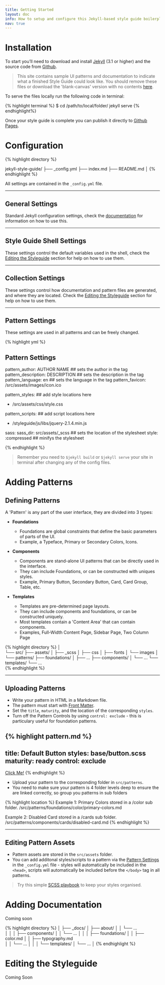 ```yaml
---
title: Getting Started
layout: doc
info: How to setup and configure this Jekyll-based style guide boilerplate.
nav: true
---
```


# Installation

To start you’ll need to download and install [Jekyll](http://jekyllrb.com/) (3.1 or higher) and the source code from [Github](https://github.com/matthewelsom/jekyll-style-guide). 


><i class="icon red" data-icon="info"></i>This site contains sample UI patterns and documentation to indicate what a finished Style Guide could look like. You should remove these files or download the 'blank-canvas' version with no contents [here](https://github.com/matthewelsom/jekyll-style-guide/tree/boilerplate).


To serve the files locally run the following code in terminal: 

{% highlight terminal %}
$ cd /path/to/local/folder/
jekyll serve
{% endhighlight%}

Once your style guide is complete you can publish it directly to [Github Pages](https://pages.github.com/).


# Configuration

{% highlight directory %}

jekyll-style-guide/
├── _config.yml
├── index.md
├── README.md
│
{% endhighlight %}

All settings are contained in the `_config.yml` file.

--- 

## General Settings

Standard Jekyll configuration settings, check the [documentation](https://jekyllrb.com/docs/configuration/) for information on how to use this. 

---

## Style Guide Shell Settings

These settings control the default variables used in the shell, check the [Editing the Styleguide](#editing-the-styleguide) section for help on how to use them.

---

## Collection Settings

These settings control how documentation and pattern files are generated, and where they are located. Check the [Editing the Styleguide](#editing-the-styleguide) section for help on how to use them.

---

## Pattern Settings

These settings are used in all patterns and can be freely changed. 

{% highlight yml %}

## Pattern Settings

pattern_author: AUTHOR NAME             ## sets the author in the <head></head> tag
pattern_description: DESCRIPTION        ## sets the description in the <head></head> tag
pattern_language: en                    ## sets the language in the <html></html> tag
pattern_favicon: /src/assets/images/icon.ico

pattern_styles:                         ## add style locations here
  - /src/assets/css/style.css
  
pattern_scripts:                        ## add script locations here
  - /styleguide/js/libs/jquery-2.1.4.min.js  

sass:
  sass_dir: src/assets/_scss            ## sets the location of the stylesheet
  style: :compressed                    ## minifys the stylesheet

{% endhighlight %}


><i class="icon red" data-icon="info"></i>Remember you need to `$jekyll build` or `$jekyll serve` your site in terminal after changing any of the config files.


# Adding Patterns

## Defining Patterns

A 'Pattern' is any part of the user interface, they are divided into 3 types:

- **Foundations**
  - Foundations are global constraints that define the basic parameters of parts of the UI.
  - Example, a Typeface, Primary or Secondary Colors, Icons. 

- **Components**
  - Components are stand-alone UI patterns that can be directly used in the interface.
  - They can include Foundations, or can be constructed with uniques styles.
  - Example, Primary Button, Secondary Button, Card, Card Group, Table, etc.
  
- **Templates**
  - Templates are pre-determined page layouts.
  - They can include components and foundations, or can be constructed uniquely. 
  - Most templates contain a 'Content Area' that can contain components.
  - Examples, Full-Width Content Page, Sidebar Page, Two Column Page 
  
  
{% highlight directory %}
│   
└── src/ 
    ├── assets/
    │   ├── _scss
    │   ├── css
    │   ├── fonts
    │   └── images
    │
    └── patterns/
        ├── foundations/
        │   ├── ...
        ├── components/
        │   └── ...
        └── templates/
            └── ...    
{% endhighlight %}

---

## Uploading Patterns

- Write your pattern in HTML in a Markdown file.
- The pattern must start with [Front Matter](https://jekyllrb.com/docs/frontmatter/).
- Set the `title`, `maturity`, and the location of the corresponding `styles`.
- Turn off the Pattern Controls by using `control: exclude` - this is particulary useful for foundation patterns.

{% highlight pattern.md %}
---
title: Default Button
styles: base/button.scss
maturity: ready
control: exclude
---
<a href="javascript:void(0)" class="button">Click Me!</a>
{% endhighlight %}

- Upload your pattern to the corresponding folder in `src/patterns`.
- You need to make sure your pattern is 4 folder levels deep to ensure the are linked correctly, so group you patterns in sub folders

{% highlight location %}
Example 1: Primary Colors stored in a /color sub folder.
/src/patterns/foundations/color/primary-colors.md

Example 2: Disabled Card stored in a /cards sub folder.
/src/patterns/components/cards/disabled-card.md
{% endhighlight %}

--- 

## Editing Pattern Assets

- Pattern assets are stored in the `src/assets` folder.
- You can add additonal styles/scripts to a pattern via the [Pattern Settings](#pattern-settings) in the `_config.yml` file - styles will automatically be included in the `<head>`, scripts will automatically be included before the `</body>` tag in all patterns.

><i class="icon red" data-icon="info"></i>Try this simple [SCSS playbook](https://matthewelsom.com/blog/simple-scss-playbook.html) to keep your styles organised.


# Adding Documentation


Coming soon


<!--





Patterns and Pages are always loaded in an iframe so Styleguide styles will not interfere with your added assets.

### Design Files

- **_docs/** is used to store all pattern documentation is it is important to make sure that every pattern added to the `src/html/` folder has a corresponding file with the same name inside this documentation file.

4. To appear in the sidebar, each pattern/page must have a corresponding `markdown` Documentation file in the `_docs/` folder.
5. The Documentation file should contain the location of the pattern styles, the maturity of the pattern, as well as any further usability information or rules for use.
- All of the style guide pages are kept in the `_docs/` folder. 
-->

{% highlight directory %}
│
├── _docs/
│   ├── about/
│   │   └── ...   
│   │
│   ├── components/
│   │   └── ...
│   │
│   ├── foundations/
│   │   ├── color.md
│   │   ├── typography.md   
│   │   └── ...
│   │
│   └── templates/
│       └── ...
│
{% endhighlight %}



# Editing the Styleguide

Coming Soon

<!--
## Includes

- Includes are snippets of code used to help generate the style guide pages. 
- They are stored in the `_includes/` folder.
- You do not need to change these files unless you are changing the function of the style guide shell

& **_layouts/** associated with the styleguide are stored here - they do not need to be edited unless you are changing the function of the styleguide shell.

{% highlight directory %}
│
├── _includes/
│   └── ...
│
{% endhighlight %}

---

## _layouts/

- All patterns are generated using the `pattern.html` file. 
- Update this file if you wish to add additonal scripts to your patterns, e.g. If your pattern requires jQuery to run you should add it here. 
- This file contains the `iframeResizer.contentWindow.min.js` script, it is required to make the pattern load correctly in the iFrame. Removing this script will break the style guide.

{% highlight directory %}
│
├── _layouts/
│   ├── pattern.html
│   └── ...
{% endhighlight %}

---

## styleguide/

- Contains all of the stylesheets and scripts required to make the styleguide work corretcly. 
- Updating these files will change the appearance and function of the style guide shell.

{% highlight directory %}
│
├── styleguide/
|   ├── _scss
│   ├── branding
│   ├── css
│   └── fonts
│  
{% endhighlight %}


---
-->


<!--Organise design styles, create code standards, and maintain a consistent user interface design across your digital product with this boilerplate living style guide.-->


<!--
This tool generates a 'Living Style Guide' for your digital product or system that tracks and documents all of the user interface (UI) patterns.  

This tool creates a 'Living Style Guide' for your digital product or system that tracks and documents all of the user interface (UI) patterns.  

You use it to generate all of the systems user interface (UI) patterns. The patterns are tracked and documented in a simple Living Style Guide.


Organise design styles, create code standards, and maintain a consistent user interface design across your digital product with this boilerplate living styleguide. Made with the power of Jekyll.


listed based on the folder in which the are added. To add a pattern add the corrresonding file to the folder. 

Remember to add a corresponding file into the _docs folder - or this will break.-->
